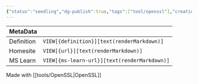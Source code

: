 ```yaml
---
{"status":"seedling","dg-publish":true,"tags":["tool/openssl"],"creation_date":"2024-05-05 23:10","definition":"undefined","ms-learn-url":"undefined","url":"undefined","aliases":null,"permalink":"/tools/generate-a-certificate-with-open-sll/","dgPassFrontmatter":true}
---
```



| MetaData   |                                              |
| ---------- | -------------------------------------------- |
| Definition | `VIEW[{definition}][text(renderMarkdown)]`   |
| Homesite   | `VIEW[{url}][text(renderMarkdown)]`          |
| MS Learn   | `VIEW[{ms-learn-url}][text(renderMarkdown)]` |
Made with [[tools/OpenSSL\|OpenSSL]]
